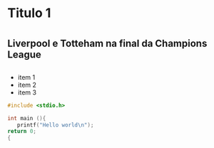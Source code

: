 # Titulo 1<h1> 
## Liverpool e Totteham na final da Champions League<h2>

* item 1
* item 2
* item 3
```C
#include <stdio.h>

int main (){
   printf("Hello world\n");
return 0;
{
```  
